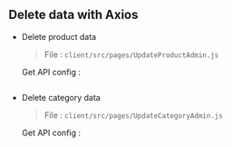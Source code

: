 ## Delete data with Axios

- Delete product data

  > File : `client/src/pages/UpdateProductAdmin.js`

  Get API config :

  ```javascript

  ```

- Delete category data

  > File : `client/src/pages/UpdateCategoryAdmin.js`

  Get API config :

  ```javascript

  ```
